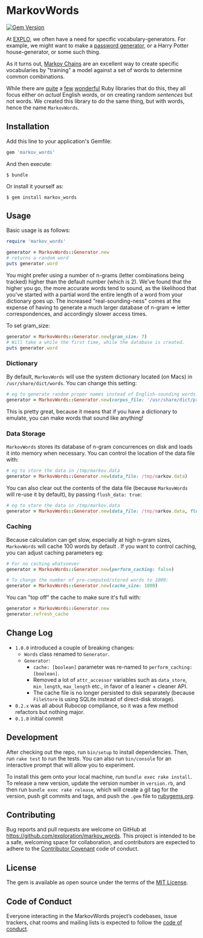 # MarkovWords
[![Gem Version](https://badge.fury.io/rb/markov_words.svg)](https://badge.fury.io/rb/markov_words)

At [EXPLO](https://www.explo.org), we often have a need for specific vocabulary-generators. For example, we might want to make a [password generator](http://lab.explo.org/password), or a Harry Potter house-generator, or some such thing.

As it turns out, [Markov Chains](http://www.thagomizer.com/blog/2017/11/07/markov-models.html) are an excellent way to create specific vocabularies by "training" a model against a set of words to determine common combinations.

While there are [quite](https://github.com/dabrorius/markov-noodles) a [few](https://github.com/dabrorius/markov-noodles) [wonderful](https://github.com/imikimi/literate_randomizer) Ruby libraries that do this, they all focus either on _actual_ English words, or on creating random _sentences_ but not words. We created this library to do the same thing, but with words, hence the name `MarkovWords`.

## Installation

Add this line to your application's Gemfile:

```ruby
gem 'markov_words'
```

And then execute:

    $ bundle

Or install it yourself as:

    $ gem install markov_words

## Usage

Basic usage is as follows:

```ruby
require 'markov_words'

generator = MarkovWords::Generator.new
# returns a random word
puts generator.word 
```

You might prefer using a number of n-grams (letter combinations being tracked) higher than the default number (which is 2). We've found that the higher you go, the more accurate words tend to sound, as the likelihood that you've started with a partial word the entire length of a word from your dictionary goes up. The increased "real-sounding-ness" comes at the expense of having to generate a much larger database of n-gram => letter correspondences, and accordingly slower access times. 

To set gram_size:

```ruby
generator = MarkovWords::Generator.new(gram_size: 7)
# Will take a while the first time, while the database is created.
puts generator.word 
```

### Dictionary

By default, `MarkovWords` will use the system dictionary located (on Macs) in `/usr/share/dict/words`. You can change this setting:

```ruby
# eg to generate random proper names instead of English-sounding words.
generator = MarkovWords::Generator.new(corpus_file: '/usr/share/dict/propernames')
```

This is pretty great, because it means that if you have a dictionary to emulate, you can make words that sound like anything!

### Data Storage

`MarkovWords` stores its database of n-gram concurrences on disk and loads it into memory when necessary. You can control the location of the data file with:

```ruby
# eg to store the data in /tmp/markov.data
generator = MarkovWords::Generator.new(data_file: /tmp/markov.data)
```

You can also clear out the contents of the data file (because `MarkovWords` will re-use it by default), by passing `flush_data: true`:

```ruby
# eg to store the data in /tmp/markov.data
generator = MarkovWords::Generator.new(data_file: /tmp/markov.data, flush_data: true)
```


### Caching

Because calculation can get slow, especially at high n-gram sizes, `MarkovWords` will cache 100 words by default . If you want to control caching, you can adjust caching parameters eg:

```ruby
# For no caching whatsoever
generator = MarkovWords::Generator.new(perform_caching: false)

# To change the number of pre-computed/stored words to 1000:
generator = MarkovWords::Generator.new(cache_size: 1000)
```

You can "top off" the cache to make sure it's full with:

```ruby
generator = MarkovWords::Generator.new
generator.refresh_cache
```

## Change Log

- `1.0.0` introduced a couple of breaking changes:
    - `Words` class renamed to `Generator`.
    - `Generator`:
        - `cache: [boolean]` parameter was re-named to `perform_caching: [boolean]`.
        - Removed a lot of `attr_accessor` variables such as `data_store`, `min_length`, `max_length` etc., in favor of a leaner + cleaner API.
        - The cache file is no longer persisted to disk separately (because `FileStore` is using SQLite instead of direct-disk storage).
- `0.2.x` was all about Rubocop compliance, so it was a few method refactors but nothing major.
- `0.1.0` initial commit

## Development

After checking out the repo, run `bin/setup` to install dependencies. Then, run `rake test` to run the tests. You can also run `bin/console` for an interactive prompt that will allow you to experiment.

To install this gem onto your local machine, run `bundle exec rake install`. To release a new version, update the version number in `version.rb`, and then run `bundle exec rake release`, which will create a git tag for the version, push git commits and tags, and push the `.gem` file to [rubygems.org](https://rubygems.org).

## Contributing

Bug reports and pull requests are welcome on GitHub at https://github.com/exploration/markov_words. This project is intended to be a safe, welcoming space for collaboration, and contributors are expected to adhere to the [Contributor Covenant](http://contributor-covenant.org) code of conduct.

## License

The gem is available as open source under the terms of the [MIT License](https://opensource.org/licenses/MIT).

## Code of Conduct

Everyone interacting in the MarkovWords project’s codebases, issue trackers, chat rooms and mailing lists is expected to follow the [code of conduct](https://github.com/exploration/markov_words/blob/master/CODE_OF_CONDUCT.md).

